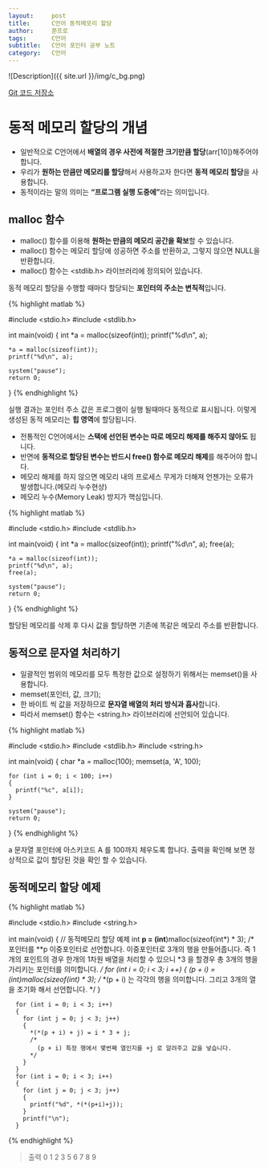 ```yaml
---
layout:     post
title:      C언어 동적메모리 할당
author:     쭌프로
tags:       C언어
subtitle:   C언어 포인터 공부 노트
category:   C언어
---
```


<!-- Start Writing Below in Markdown -->

![Description]({{ site.url }}/img/c_bg.png)

<a href="https://github.com/alalstjr/C-Language/tree/master/1906">Git 코드 저장소</a>

# 동적 메모리 할당의 개념

- 일반적으로 C언어에서 <b>배열의 경우 사전에 적절한 크기만큼 할당</b>(arr[10])해주어야 합니다.
- 우리가 <b>원하는 만큼만 메모리를 할당</b>해서 사용하고자 한다면 <b>동적 메모리 할당</b>을 사용합니다.
- 동적이라는 말의 의미는 <b><q>프로그램 실행 도중에</q></b>라는 의미입니다.

## malloc 함수

- malloc() 함수를 이용해 <b>원하는 만큼의 메모리 공간을 확보</b>할 수 있습니다.
- malloc() 함수는 메모리 할당에 성공하면 주소를 반환하고, 그렇지 않으면 NULL을 반환합니다.
- malloc() 함수는 <stdlib.h> 라이브러리에 정의되어 있습니다.

동적 메모리 할당을 수행할 때마다 할당되는 <b>포인터의 주소는 변칙적</b>입니다.

{% highlight matlab %}

  #include <stdio.h>
  #include <stdlib.h>

  int main(void) 
  {
    int *a = malloc(sizeof(int));
    printf("%d\n", a);

    *a = malloc(sizeof(int));
    printf("%d\n", a);

    system("pause");
    return 0;
  }
{% endhighlight %}

실행 결과는 포인터 주소 값은 프로그램이 실행 될때마다 동적으로 표시됩니다.
이렇게 생성된 동적 메모리는 <b>힙 영역</b>에 할당됩니다.

- 전통적인 C언어에서는 <b>스택에 선언된 변수는 따로 메모리 해제를 해주지 않아도</b> 됩니다.
- 반면에 <b>동적으로 할당된 변수는 반드시 free() 함수로 메모리 해제</b>를 해주어야 합니다.
- 메모리 해제를 하지 않으면 메모리 내의 프로세스 무게가 더해져 언젠가는 오류가 발생합니다.(메모리 누수현상)
- 메모리 누수(Memory Leak) 방지가 핵심입니다.


{% highlight matlab %}

  #include <stdio.h>
  #include <stdlib.h>

  int main(void) 
  {
    int *a = malloc(sizeof(int));
    printf("%d\n", a);
    free(a);

    *a = malloc(sizeof(int));
    printf("%d\n", a);
    free(a);

    system("pause");
    return 0;
  }
{% endhighlight %}

할당된 메모리를 삭제 후 다시 값을 할당하면 기존에 똑같은 메모리 주소를 반환합니다.

## 동적으로 문자열 처리하기

- 일괄적인 범위의 메모리를 모두 특정한 값으로 설정하기 위해서는 memset()을 사용합니다.
- memset(포인터, 값, 크기);
- 한 바이트 씩 값을 저장하므로 <b>문자열 배열의 처리 방식과 흡사</b>합니다.
- 따라서 memset() 함수는 <string.h> 라이브러리에 선언되어 있습니다.

{% highlight matlab %}

  #include <stdio.h>
  #include <stdlib.h>
  #include <string.h>

  int main(void) 
  {
    char *a = malloc(100);
    memset(a, 'A', 100);
    
    for (int i = 0; i < 100; i++) 
    {
      printf("%c", a[i]);
    }

    system("pause");
    return 0;
  }
{% endhighlight %}

a 문자열 포인터에 아스키코드 A 를 100까지 체우도록 합니다.
출력을 확인해 보면 정상적으로 값이 할당된 것을 확인 할 수 있습니다.

## 동적메모리 할당 예제

{% highlight matlab %}

  #include <stdio.h>
  #include <string.h>

  int main(void) 
  {
    	// 동적메모리 할당 예제
      int **p = (int**)malloc(sizeof(int*) * 3);
      /*
        포인터를 **p 이중포인터로 선언합니다.
        이중포인터로 3개의 행을 만들어줍니다.
        즉 1개의 포인트의 경우 한개의 1차원 배열을 처리할 수 있으니
        *3 을 할경우 총 3개의 행을 가리키는 포인터를 의미합니다.
      */
      for (int i = 0; i < 3; i ++) 
      {
        *(p + i) = (int*)malloc(sizeof(int) * 3);
        /* 
          *(p + i) 는 각각의 행을 의미합니다.
          그리고 3개의 열을 초기화 해서 선언합니다.
        */
      }

      for (int i = 0; i < 3; i++) 
      {
        for (int j = 0; j < 3; j++) 
        {
          *(*(p + i) + j) = i * 3 + j;
          /*
            (p + i) 특정 행에서 몇번째 열인지를 +j 로 알려주고 값을 넣습니다.
          */
        }
      }
      for (int i = 0; i < 3; i++)
      {
        for (int j = 0; j < 3; j++)
        {
          printf("%d", *(*(p+i)+j));
        }
        printf("\n");
      }
{% endhighlight %}

> 출력 0 1 2 3 5 6 7 8 9
